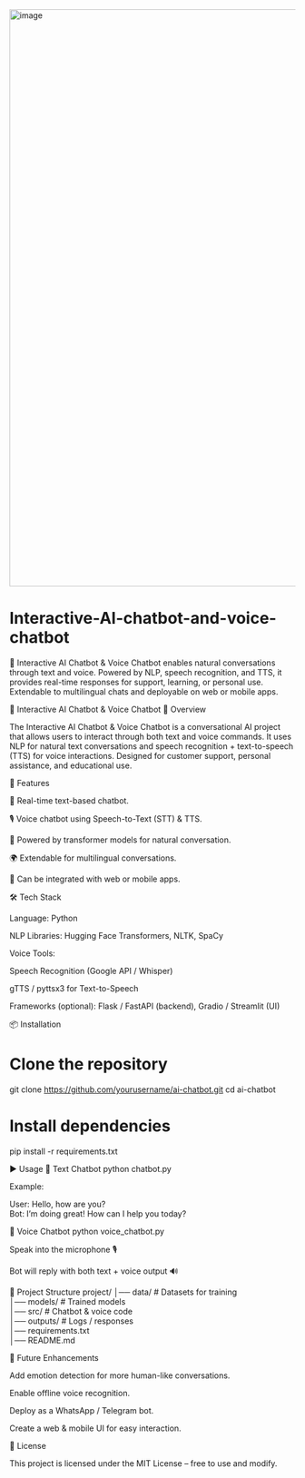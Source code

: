 <img width="1918" height="1017" alt="image" src="https://github.com/user-attachments/assets/a2abaea1-3730-4de9-bfde-595d10fb7fdf" />




# Interactive-AI-chatbot-and-voice-chatbot
🤖 Interactive AI Chatbot &amp; Voice Chatbot enables natural conversations through text and voice. Powered by NLP, speech recognition, and TTS, it provides real-time responses for support, learning, or personal use. Extendable to multilingual chats and deployable on web or mobile apps.

🤖 Interactive AI Chatbot & Voice Chatbot
📖 Overview

The Interactive AI Chatbot & Voice Chatbot is a conversational AI project that allows users to interact through both text and voice commands. It uses NLP for natural text conversations and speech recognition + text-to-speech (TTS) for voice interactions.
Designed for customer support, personal assistance, and educational use.

🚀 Features

💬 Real-time text-based chatbot.

🎙️ Voice chatbot using Speech-to-Text (STT) & TTS.

🧠 Powered by transformer models for natural conversation.

🌍 Extendable for multilingual conversations.

🔌 Can be integrated with web or mobile apps.

🛠️ Tech Stack

Language: Python

NLP Libraries: Hugging Face Transformers, NLTK, SpaCy

Voice Tools:

Speech Recognition (Google API / Whisper)

gTTS / pyttsx3 for Text-to-Speech

Frameworks (optional): Flask / FastAPI (backend), Gradio / Streamlit (UI)

📦 Installation
# Clone the repository
git clone https://github.com/yourusername/ai-chatbot.git
cd ai-chatbot

# Install dependencies
pip install -r requirements.txt

▶️ Usage
📝 Text Chatbot
python chatbot.py


Example:

User: Hello, how are you?  
Bot: I’m doing great! How can I help you today?  

🎤 Voice Chatbot
python voice_chatbot.py


Speak into the microphone 🎙️

Bot will reply with both text + voice output 🔊

📂 Project Structure
project/
│── data/              # Datasets for training  
│── models/            # Trained models  
│── src/               # Chatbot & voice code  
│── outputs/           # Logs / responses  
│── requirements.txt  
│── README.md  

🔮 Future Enhancements

Add emotion detection for more human-like conversations.

Enable offline voice recognition.

Deploy as a WhatsApp / Telegram bot.

Create a web & mobile UI for easy interaction.

📜 License

This project is licensed under the MIT License – free to use and modify.

